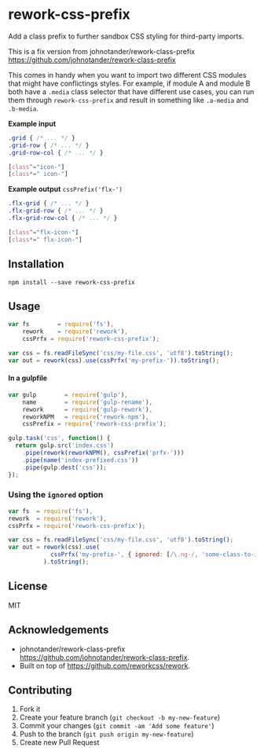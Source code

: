 # rework-css-prefix

Add a class prefix to further sandbox CSS styling for third-party imports.

This is a fix version from johnotander/rework-class-prefix <https://github.com/johnotander/rework-class-prefix>


This comes in handy when you want to import two different CSS modules that might
have conflictings styles. For example, if module A and module B both have a
`.media` class selector that have different use cases, you can run them through
`rework-css-prefix` and result in something like `.a-media` and `.b-media`.

__Example input__

```css
.grid { /* ... */ }
.grid-row { /* ... */ }
.grid-row-col { /* ... */ }

[class^="icon-"]
[class*=" icon-"]
```

__Example output__
`cssPrefix('flx-')`
```css
.flx-grid { /* ... */ }
.flx-grid-row { /* ... */ }
.flx-grid-row-col { /* ... */ }

[class^="flx-icon-"]
[class*=" flx-icon-"]
```

## Installation

```
npm install --save rework-css-prefix
```

## Usage

```javascript
var fs        = require('fs'),
    rework    = require('rework'),
    cssPrfx = require('rework-css-prefix');

var css = fs.readFileSync('css/my-file.css', 'utf8').toString();
var out = rework(css).use(cssPrfx('my-prefix-')).toString();
```
#### In a gulpfile

```js
var gulp        = require('gulp'),
    name        = require('gulp-rename'),
    rework      = require('gulp-rework'),
    reworkNPM   = require('rework-npm'),
    cssPrefix = require('rework-css-prefix');

gulp.task('css', function() {
  return gulp.src('index.css')
    .pipe(rework(reworkNPM(), cssPrefix('prfx-')))
    .pipe(name('index-prefixed.css'))
    .pipe(gulp.dest('css'));
});
```

### Using the `ignored` option

```javascript
var fs  = require('fs'),
rework  = require('rework'),
cssPrfx = require('rework-css-prefix');

var css = fs.readFileSync('css/my-file.css', 'utf8').toString();
var out = rework(css).use(
            cssPrfx('my-prefix-', { ignored: [/\.ng-/, 'some-class-to-ignore'] })
          ).toString();
```

## License

MIT

## Acknowledgements

* johnotander/rework-class-prefix <https://github.com/johnotander/rework-class-prefix>.
* Built on top of <https://github.com/reworkcss/rework>.

## Contributing

1. Fork it
2. Create your feature branch (`git checkout -b my-new-feature`)
3. Commit your changes (`git commit -am 'Add some feature'`)
4. Push to the branch (`git push origin my-new-feature`)
5. Create new Pull Request
